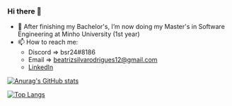 ### Hi there 👋

- 🌱 After finishing my Bachelor's, I’m now doing my Master's in Software Engineering at Minho University (1st year)
- 📫 How to reach me: 
    * Discord  => bsr24#8186
    * Email    => beatrizsilvarodrigues12@gmail.com
    * [LinkedIn](https://www.linkedin.com/in/beasrodrigues24)

[![Anurag's GitHub stats](https://github-readme-stats.vercel.app/api?username=beasrodrigues24&count_private=true&show_icons=true&theme=radical)](https://github.com/anuraghazra/github-readme-stats)


[![Top Langs](https://github-readme-stats.vercel.app/api/top-langs/?username=beasrodrigues24&count_private=true&show_icons=true&theme=radical)](https://github.com/anuraghazra/github-readme-stats)


<!--
**beasrodrigues24/beasrodrigues24** is a ✨ _special_ ✨ repository because its `README.md` (this file) appears on your GitHub profile.

Here are some ideas to get you started:

- 🔭 I’m currently working on ...

- 👯 I’m looking to collaborate on ...
- 🤔 I’m looking for help with ...
- 💬 Ask me about ...

- 😄 Pronouns: ...
- ⚡ Fun fact: ...
-->
